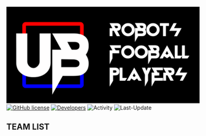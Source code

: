 ![PREVIEW](https://github.com/UBER-BLACK/Robots-Football-Players/raw/main/DOCUMENTATION/PREVIEW/GITHUB-PREVIEW/PNG/PREVIEW.png)
[![GitHub license](https://img.shields.io/github/license/UBER-BLACK/Robots-Football-Players?style=for-the-badge)](https://raw.githubusercontent.com/UBER-BLACK/Robots-Football-Players/main/LICENSE)
[![Developers](https://img.shields.io/badge/developers-5-green?style=for-the-badge)](https://github.com/orgs/UBER-BLACK/people)
![Activity](https://img.shields.io/github/commit-activity/m/UBER-BLACK/Robots-Football-Players?style=for-the-badge)
![Last-Update](https://img.shields.io/github/last-commit/UBER-BLACK/Robots-Football-Players?style=for-the-badge)
## TEAM LIST
